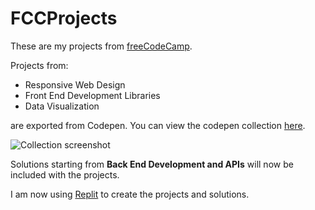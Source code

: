 # FCCProjects
These are my projects from [freeCodeCamp](https://www.freecodecamp.org). 

Projects from:
- Responsive Web Design
- Front End Development Libraries
- Data Visualization

are exported from Codepen. You can view the codepen collection [here](https://codepen.io/collection/kNNkPK).

![Collection screenshot](https://drive.google.com/uc?export=view&id=1pz_tI-TDlu5CcLK62F4L-6_oT2hhHhUL)

Solutions starting from **Back End Development and APIs** will now be included with the projects. 

I am now using [Replit](https://replit.com/@Ry2uko) to create the projects and solutions.
